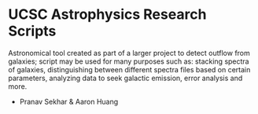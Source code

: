 UCSC Astrophysics Research Scripts
=======

Astronomical tool created as part of a larger project to detect outflow from galaxies; script may be used for many purposes such as: stacking spectra of galaxies, distinguishing between different spectra files based on certain parameters, analyzing data to seek galactic emission, error analysis and more.

- Pranav Sekhar & Aaron Huang
